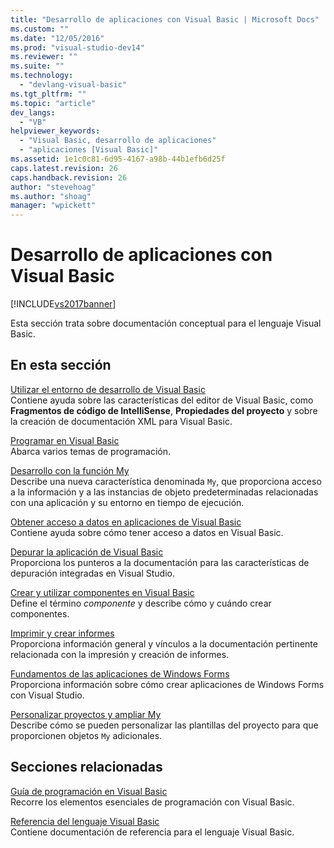 ```yaml
---
title: "Desarrollo de aplicaciones con Visual Basic | Microsoft Docs"
ms.custom: ""
ms.date: "12/05/2016"
ms.prod: "visual-studio-dev14"
ms.reviewer: ""
ms.suite: ""
ms.technology: 
  - "devlang-visual-basic"
ms.tgt_pltfrm: ""
ms.topic: "article"
dev_langs: 
  - "VB"
helpviewer_keywords: 
  - "Visual Basic, desarrollo de aplicaciones"
  - "aplicaciones [Visual Basic]"
ms.assetid: 1e1c0c81-6d95-4167-a98b-44b1efb6d25f
caps.latest.revision: 26
caps.handback.revision: 26
author: "stevehoag"
ms.author: "shoag"
manager: "wpickett"
---
```

# Desarrollo de aplicaciones con Visual Basic
[!INCLUDE[vs2017banner](../../csharp/includes/vs2017banner.md)]

Esta sección trata sobre documentación conceptual para el lenguaje Visual Basic.  
  
## En esta sección  
 [Utilizar el entorno de desarrollo de Visual Basic](../../visual-basic/developing-apps/using-ide/using-the-visual-basic-development-environment.md)  
 Contiene ayuda sobre las características del editor de Visual Basic, como **Fragmentos de código de IntelliSense**, **Propiedades del proyecto** y sobre la creación de documentación XML para Visual Basic.  
  
 [Programar en Visual Basic](../../visual-basic/developing-apps/programming/index.md)  
 Abarca varios temas de programación.  
  
 [Desarrollo con la función My](../../visual-basic/developing-apps/development-with-my/index.md)  
 Describe una nueva característica denominada `My`, que proporciona acceso a la información y a las instancias de objeto predeterminadas relacionadas con una aplicación y su entorno en tiempo de ejecución.  
  
 [Obtener acceso a datos en aplicaciones de Visual Basic](../../visual-basic/developing-apps/accessing-data.md)  
 Contiene ayuda sobre cómo tener acceso a datos en Visual Basic.  
  
 [Depurar la aplicación de Visual Basic](../../visual-basic/developing-apps/debugging.md)  
 Proporciona los punteros a la documentación para las características de depuración integradas en Visual Studio.  
  
 [Crear y utilizar componentes en Visual Basic](../../visual-basic/developing-apps/creating-and-using-components.md)  
 Define el término *componente* y describe cómo y cuándo crear componentes.  
  
 [Imprimir y crear informes](../../visual-basic/developing-apps/printing/printing-and-reporting.md)  
 Proporciona información general y vínculos a la documentación pertinente relacionada con la impresión y creación de informes.  
  
 [Fundamentos de las aplicaciones de Windows Forms](../../visual-basic/developing-apps/windows-forms/windows-forms-application-basics.md)  
 Proporciona información sobre cómo crear aplicaciones de Windows Forms con Visual Studio.  
  
 [Personalizar proyectos y ampliar My](../../visual-basic/developing-apps/customizing-extending-my/customizing-projects-and-extending-my.md)  
 Describe cómo se pueden personalizar las plantillas del proyecto para que proporcionen objetos `My` adicionales.  
  
## Secciones relacionadas  
 [Guía de programación en Visual Basic](../../visual-basic/programming-guide/index.md)  
 Recorre los elementos esenciales de programación con Visual Basic.  
  
 [Referencia del lenguaje Visual Basic](../../visual-basic/language-reference/index.md)  
 Contiene documentación de referencia para el lenguaje Visual Basic.